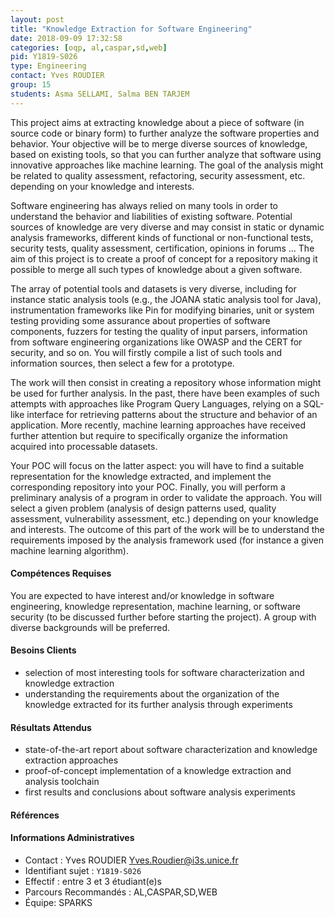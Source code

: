 ```yaml
---
layout: post
title: "Knowledge Extraction for Software Engineering"
date: 2018-09-09 17:32:58
categories: [oqp, al,caspar,sd,web]
pid: Y1819-S026
type: Engineering
contact: Yves ROUDIER
group: 15
students: Asma SELLAMI, Salma BEN TARJEM
---
```

       
This project aims at extracting knowledge about a piece of software (in source code or binary form) to further analyze the software properties and behavior. Your objective will be to merge diverse sources of knowledge, based on existing tools, so that you can further analyze that software using innovative approaches like machine learning. The goal of the analysis might be related to quality assessment, refactoring, security assessment, etc. depending on your knowledge and interests.

Software engineering has always relied on many tools in order to understand the behavior and liabilities of existing software. Potential sources of knowledge are very diverse and may consist in static or dynamic analysis frameworks, different kinds of functional or non-functional tests, security tests, quality assessment, certification, opinions in forums … The aim of this project is to create a proof of concept for a repository making it possible to merge all such types of knowledge about a given software.

The array of potential tools and datasets is very diverse, including for instance static analysis tools (e.g., the JOANA static analysis tool for Java), instrumentation frameworks like Pin for modifying binaries, unit or system testing providing some assurance about properties of software components, fuzzers for testing the quality of input parsers, information from software engineering organizations like OWASP and the CERT for security, and so on. You will firstly compile a list of such tools and information sources, then select a few for a prototype.

The work will then consist in creating a repository whose information might be used for further analysis. In the past, there have been examples of such attempts with approaches like Program Query Languages, relying on a SQL-like interface for retrieving patterns about the structure and behavior of an application. More recently, machine learning approaches have received further attention but require to specifically organize the information acquired into processable datasets. 

Your POC will focus on the latter aspect: you will have to find a suitable representation for the knowledge extracted, and implement the corresponding repository into your POC. Finally, you will perform a preliminary analysis of a program in order to validate the approach. You will select a given problem (analysis of design patterns used, quality assessment, vulnerability assessment, etc.) depending on your knowledge and interests. The outcome of this part of the work will be to understand the requirements imposed by the analysis framework used (for instance a given machine learning algorithm).

#### Compétences Requises
You are expected to have interest and/or knowledge in software engineering, knowledge representation, machine learning, or software security (to be discussed further before starting the project). A group with diverse backgrounds will be preferred.



     

#### Besoins Clients
- selection of most interesting tools for software characterization and knowledge extraction
- understanding the requirements about the organization of the knowledge extracted for its further analysis through experiments

#### Résultats Attendus
- state-of-the-art report about software characterization and knowledge extraction approaches
- proof-of-concept implementation of a knowledge extraction and analysis toolchain
- first results and conclusions about software analysis experiments

#### Références



#### Informations Administratives
  * Contact : Yves ROUDIER <Yves.Roudier@i3s.unice.fr>
  * Identifiant sujet : `Y1819-S026`
  * Effectif : entre 3 et 3 étudiant(e)s
  * Parcours Recommandés : AL,CASPAR,SD,WEB
  * Équipe: SPARKS

     